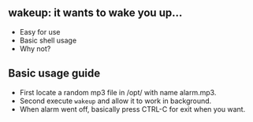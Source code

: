 ## wakeup: it wants to wake you up...

- Easy for use
- Basic shell usage
- Why not?

## Basic usage guide
- First locate a random mp3 file in /opt/ with name alarm.mp3.
- Second execute `wakeup` and allow it to work in background.
- When alarm went off, basically press CTRL-C for exit when you want.
